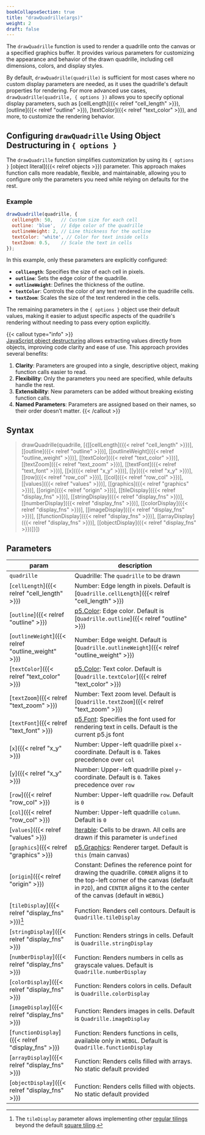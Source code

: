 ```yaml
---
bookCollapseSection: true
title: "drawQuadrille(args)"
weight: 2
draft: false
---
```


The `drawQuadrille` function is used to render a quadrille onto the canvas or a specified graphics buffer. It provides various parameters for customizing the appearance and behavior of the drawn quadrille, including cell dimensions, colors, and display styles.

By default, `drawQuadrille(quadrille)` is sufficient for most cases where no custom display parameters are needed, as it uses the quadrille's default properties for rendering. For more advanced use cases, `drawQuadrille(quadrille, { options })` allows you to specify optional display parameters, such as [cellLength]({{< relref "cell_length" >}}), [outline]({{< relref "outline" >}}), [textColor]({{< relref "text_color" >}}), and more, to customize the rendering behavior.

## Configuring `drawQuadrille` Using Object Destructuring in `{ options }`  

The `drawQuadrille` function simplifies customization by using its `{ options }` [object literal]({{< relref objects >}}) parameter. This approach makes function calls more readable, flexible, and maintainable, allowing you to configure only the parameters you need while relying on defaults for the rest.  

### Example  

```js
drawQuadrille(quadrille, {
  cellLength: 50,   // Custom size for each cell
  outline: 'blue',  // Edge color of the quadrille
  outlineWeight: 2, // Line thickness for the outline
  textColor: 'white', // Color for text inside cells
  textZoom: 0.5,    // Scale the text in cells
});
```

In this example, only these parameters are explicitly configured:  
- **`cellLength`**: Specifies the size of each cell in pixels.  
- **`outline`**: Sets the edge color of the quadrille.  
- **`outlineWeight`**: Defines the thickness of the outline.  
- **`textColor`**: Controls the color of any text rendered in the quadrille cells.  
- **`textZoom`**: Scales the size of the text rendered in the cells.  

The remaining parameters in the `{ options }` object use their default values, making it easier to adjust specific aspects of the quadrille's rendering without needing to pass every option explicitly.  

{{< callout type="info" >}}  
[JavaScript object destructuring](https://www.w3schools.com/js/js_destructuring.asp) allows extracting values directly from objects, improving code clarity and ease of use. This approach provides several benefits:  

1. **Clarity**: Parameters are grouped into a single, descriptive object, making function calls easier to read.  
2. **Flexibility**: Only the parameters you need are specified, while defaults handle the rest.  
3. **Extensibility**: New parameters can be added without breaking existing function calls.  
4. **Named Parameters**: Parameters are assigned based on their names, so their order doesn’t matter.
{{< /callout >}}  

## Syntax

> drawQuadrille(quadrille, [{[[cellLength]({{< relref "cell_length" >}})], [[outline]({{< relref "outline" >}})], [[outlineWeight]({{< relref "outline_weight" >}})], [[textColor]({{< relref "text_color" >}})], [[textZoom]({{< relref "text_zoom" >}})], [[textFont]({{< relref "text_font" >}})], [[x]({{< relref "x_y" >}})], [[y]({{< relref "x_y" >}})], [[row]({{< relref "row_col" >}})], [[col]({{< relref "row_col" >}})], [[values]({{< relref "values" >}})], [[graphics]({{< relref "graphics" >}})], [[origin]({{< relref "origin" >}})], [[tileDisplay]({{< relref "display_fns" >}})], [[stringDisplay]({{< relref "display_fns" >}})], [[numberDisplay]({{< relref "display_fns" >}})], [[colorDisplay]({{< relref "display_fns" >}})], [[imageDisplay]({{< relref "display_fns" >}})], [[functionDisplay]({{< relref "display_fns" >}})], [[arrayDisplay]({{< relref "display_fns" >}})], [[objectDisplay]({{< relref "display_fns" >}})]}])

## Parameters

| param       | description                                                                                           |
|-----------------|-------------------------------------------------------------------------------------------------------|
| `quadrille`       | Quadrille: The `quadrille` to be drawn                                                                |
| [`cellLength`]({{< relref "cell_length" >}}) | Number: Edge length in pixels. Default is [`Quadrille.cellLength`]({{< relref "cell_length" >}})        |
| [`outline`]({{< relref "outline" >}}) | [p5.Color](https://p5js.org/reference/#/p5.Color): Edge color. Default is [`Quadrille.outline`]({{< relref "outline" >}}) |
| [`outlineWeight`]({{< relref "outline_weight" >}}) | Number: Edge weight. Default is [`Quadrille.outlineWeight`]({{< relref "outline_weight" >}})            |
| [`textColor`]({{< relref "text_color" >}}) | [p5.Color](https://p5js.org/reference/#/p5.Color): Text color. Default is [`Quadrille.textColor`]({{< relref "text_color" >}}) |
| [`textZoom`]({{< relref "text_zoom" >}}) | Number: Text zoom level. Default is [`Quadrille.textZoom`]({{< relref "text_zoom" >}})                   |
| [`textFont`]({{< relref "text_font" >}}) | [p5.Font](https://p5js.org/reference/#/p5.Font): Specifies the font used for rendering text in cells. Default is the current p5.js font |
| [`x`]({{< relref "x_y" >}}) | Number: Upper-left quadrille pixel `x`-coordinate. Default is `0`. Takes precedence over `col`          |
| [`y`]({{< relref "x_y" >}}) | Number: Upper-left quadrille pixel `y`-coordinate. Default is `0`. Takes precedence over `row`          |
| [`row`]({{< relref "row_col" >}}) | Number: Upper-left quadrille `row`. Default is `0`                                                      |
| [`col`]({{< relref "row_col" >}}) | Number: Upper-left quadrille `column`. Default is `0`                                                   |
| [`values`]({{< relref "values" >}}) | [Iterable](https://developer.mozilla.org/en-US/docs/Web/JavaScript/Reference/Statements/for...of): Cells to be drawn. All cells are drawn if this parameter is `undefined` |
| [`graphics`]({{< relref "graphics" >}}) | [p5.Graphics](https://p5js.org/reference/#/p5.Graphics): Renderer target. Default is `this` (main canvas) |
| [`origin`]({{< relref "origin" >}}) | Constant: Defines the reference point for drawing the quadrille. `CORNER` aligns it to the top-left corner of the canvas (default in `P2D`), and `CENTER` aligns it to the center of the canvas (default in `WEBGL`) |
| [`tileDisplay`]({{< relref "display_fns" >}})[^1] | Function: Renders cell contours. Default is `Quadrille.tileDisplay`                                   |
| [`stringDisplay`]({{< relref "display_fns" >}}) | Function: Renders strings in cells. Default is `Quadrille.stringDisplay`                              |
| [`numberDisplay`]({{< relref "display_fns" >}}) | Function: Renders numbers in cells as grayscale values. Default is `Quadrille.numberDisplay`          |
| [`colorDisplay`]({{< relref "display_fns" >}}) | Function: Renders colors in cells. Default is `Quadrille.colorDisplay`                                |
| [`imageDisplay`]({{< relref "display_fns" >}}) | Function: Renders images in cells. Default is `Quadrille.imageDisplay`                                |
| [`functionDisplay`]({{< relref "display_fns" >}}) | Function: Renders functions in cells, available only in `WEBGL`. Default is `Quadrille.functionDisplay` |
| [`arrayDisplay`]({{< relref "display_fns" >}}) | Function: Renders cells filled with arrays. No static default provided                                |
| [`objectDisplay`]({{< relref "display_fns" >}}) | Function: Renders cells filled with objects. No static default provided                               |

[^1]: The `tileDisplay` parameter allows implementing other [regular tilings](https://en.wikipedia.org/wiki/Euclidean_tilings_by_convex_regular_polygons#Regular_tilings) beyond the default [square tiling](https://en.wikipedia.org/wiki/Square_tiling).